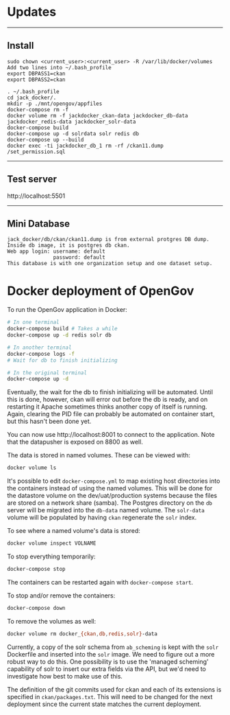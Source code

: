 
Updates
============================

------ 
Install
------
```
sudo chown <current_user>:<current_user> -R /var/lib/docker/volumes
Add two lines into ~/.bash_profile
export DBPASS1=ckan
export DBPASS2=ckan

. ~/.bash_profile
cd jack_docker/.
mkdir -p ./mnt/opengov/appfiles
docker-compose rm -f
docker volume rm -f jackdocker_ckan-data jackdocker_db-data  jackdocker_redis-data jackdocker_solr-data
docker-compose build
docker-compose up -d solrdata solr redis db
docker-compose up --build
docker exec -ti jackdocker_db_1 rm -rf /ckan11.dump /set_permission.sql
```

------
Test server
------
http://localhost:5501

------
Mini Database
------
```
jack_docker/db/ckan/ckan11.dump is from external protgres DB dump.
Inside db image, it is postgres db ckan.
Web app login: username: default
               password: default
This database is with one organization setup and one dataset setup.
```


Docker deployment of OpenGov
============================

To run the OpenGov application in Docker:

```Bash
# In one terminal
docker-compose build # Takes a while
docker-compose up -d redis solr db

# In another terminal
docker-compose logs -f
# Wait for db to finish initializing

# In the original terminal
docker-compose up -d
```

Eventually, the wait for the db to finish initializing will be automated. Until this is done, however, ckan will error out before the db is ready, and on restarting it Apache sometimes thinks another copy of itself is running. Again, clearing the PID file can probably be automated on container start, but this hasn't been done yet.

You can now use http://localhost:8001 to connect to the application. Note that the datapusher is exposed on 8800 as well.

The data is stored in named volumes. These can be viewed with:

```Bash
docker volume ls
```

It's possible to edit `docker-compose.yml` to map existing host directories into the containers instead of using the named volumes. This will be done for the datastore volume on the dev/uat/production systems because the files are stored on a network share (samba). The Postgres directory on the `db` server will be migrated into the `db-data` named volume. The `solr-data` volume will be populated by having `ckan` regenerate the `solr` index.

To see where a named volume's data is stored:

```Bash
docker volume inspect VOLNAME
```

To stop everything temporarily:

```Bash
docker-compose stop
```

The containers can be restarted again with `docker-compose start`.

To stop and/or remove the containers:

```Bash
docker-compose down
```

To remove the volumes as well:

```Bash
docker volume rm docker_{ckan,db,redis,solr}-data
```

Currently, a copy of the solr schema from `ab_scheming` is kept with the `solr` Dockerfile and inserted into the `solr` image. We need to figure out a more robust way to do this. One possibility is to use the 'managed scheming' capability of solr to insert our extra fields via the API, but we'd need to investigate how best to make use of this.

The definition of the git commits used for ckan and each of its extensions is specified in `ckan/packages.txt`. This will need to be changed for the next deployment since the current state matches the current deployment.
